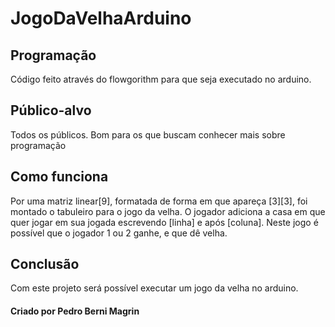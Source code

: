 # JogoDaVelhaArduino
## Programação
  Código feito através do flowgorithm para que seja executado no arduino.
## Público-alvo
  Todos os públicos. Bom para os que buscam conhecer mais sobre programação
## Como funciona
  Por uma matriz linear[9], formatada de forma em que apareça [3][3], foi montado o tabuleiro para o jogo da velha.
  O jogador adiciona a casa em que quer jogar em sua jogada escrevendo [linha] e após [coluna].
  Neste jogo é possível que o jogador 1 ou 2 ganhe, e que dê velha.
## Conclusão
  Com este projeto será possível executar um jogo da velha no arduino.
  #### Criado por Pedro Berni Magrin
